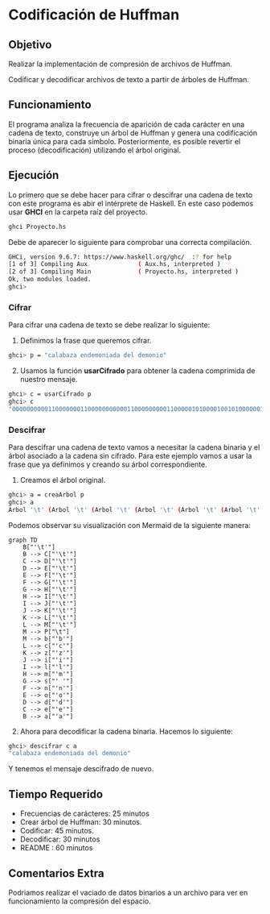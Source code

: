 # Codificación de Huffman

## Objetivo

Realizar la implementación de compresión de archivos de Huffman.

Codificar y decodificar archivos de texto a partir de árboles de Huffman.

## Funcionamiento

El programa analiza la frecuencia de aparición de cada carácter en una cadena de texto, construye un árbol de Huffman y genera una codificación binaria única para cada símbolo.
Posteriormente, es posible revertir el proceso (decodificación) utilizando el árbol original.

## Ejecución

Lo primero que se debe hacer para cifrar o descifrar una cadena de texto con este programa es abir el intérprete de Haskell.
En este caso podemos usar **GHCI** en la carpeta raíz del proyecto.

``` bash
ghci Proyecto.hs
```

Debe de aparecer lo siguiente para comprobar una correcta compilación.

``` bash
GHCi, version 9.6.7: https://www.haskell.org/ghc/  :? for help
[1 of 3] Compiling Aux              ( Aux.hs, interpreted )
[2 of 3] Compiling Main             ( Proyecto.hs, interpreted )
Ok, two modules loaded.
ghci> 
```

### Cifrar

Para cifrar una cadena de texto se debe realizar lo siguiente:

1. Definimos la frase que queremos cifrar.

``` bash
ghci> p = "calabaza endemoniada del demonio"
```

2. Usamos la función **usarCifrado** para obtener la cadena comprimida de nuestro mensaje.

```bash
ghci> c = usarCifrado p
ghci> c
"00000000001100000001100000000000110000000001100000101000010010100000010001000010000000011001100000100101000000010000010010100000010001000010000000010001"
```

### Descifrar

Para descifrar una cadena de texto vamos a necesitar la cadena binaria y el árbol asociado a la cadena sin cifrado. Para este ejemplo vamos a usar la frase que ya definimos y creando su árbol correspondiente.

1. Creamos el árbol original.

```bash
ghci> a = creaArbol p
ghci> a
Arbol '\t' (Arbol '\t' (Arbol '\t' (Arbol '\t' (Arbol '\t' (Arbol '\t' (Arbol '\t' (Arbol '\t' (Arbol '\t' (Arbol '\t' (Arbol '\t' (Arbol '\t' Vacio (Arbol 'b' Vacio Vacio)) (Arbol 'c' Vacio Vacio)) (Arbol 'z' Vacio Vacio)) (Arbol 'i' Vacio Vacio)) (Arbol 'l' Vacio Vacio)) (Arbol 'm' Vacio Vacio)) (Arbol ' ' Vacio Vacio)) (Arbol 'n' Vacio Vacio)) (Arbol 'o' Vacio Vacio)) (Arbol 'd' Vacio Vacio)) (Arbol 'e' Vacio Vacio)) (Arbol 'a' Vacio Vacio)
```

Podemos observar su visualización con Mermaid de la siguiente manera:

```mermaid
graph TD
    B["'\t'"]
    B --> C["'\t'"]
    C --> D["'\t'"]
    D --> E["'\t'"]
    E --> F["'\t'"]
    F --> G["'\t'"]
    G --> H["'\t'"]
    H --> I["'\t'"]
    I --> J["'\t'"]
    J --> K["'\t'"]
    K --> L["'\t'"]
    L --> M["'\t'"]
    M --> P["\t"]
    M --> b["'b'"]
    L --> c["'c'"]
    K --> z["'z'"]
    J --> i["'i'"]
    I --> l["'l'"]
    H --> m["'m'"]
    G --> s["' '"]
    F --> n["'n'"]
    E --> o["'o'"]
    D --> d["'d'"]
    C --> e["'e'"]
    B --> a["'a'"]

```

2. Ahora para decodificar la cadena binaria. Hacemos lo siguiente:

```bash
ghci> descifrar c a
"calabaza endemoniada del demonio"
```

Y tenemos el mensaje descifrado de nuevo.

## Tiempo Requerido

- Frecuencias de carácteres: 25 minutos
- Crear árbol de Huffman: 30 minutos.
- Codificar: 45 minutos.
- Decodificar: 30 minutos
- README : 60 minutos

## Comentarios Extra

Podriamos realizar el vaciado de datos binarios a un archivo para ver en funcionamiento la compresión del espacio.
